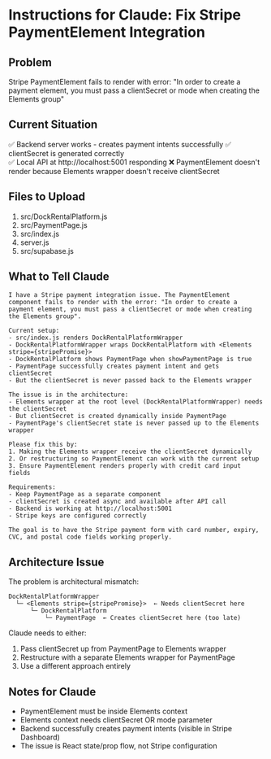 # Instructions for Claude: Fix Stripe PaymentElement Integration

## Problem
Stripe PaymentElement fails to render with error:
"In order to create a payment element, you must pass a clientSecret or mode when creating the Elements group"

## Current Situation
✅ Backend server works - creates payment intents successfully
✅ clientSecret is generated correctly  
✅ Local API at http://localhost:5001 responding
❌ PaymentElement doesn't render because Elements wrapper doesn't receive clientSecret

## Files to Upload
1. src/DockRentalPlatform.js
2. src/PaymentPage.js  
3. src/index.js
4. server.js
5. src/supabase.js

## What to Tell Claude

```
I have a Stripe payment integration issue. The PaymentElement component fails to render with the error: "In order to create a payment element, you must pass a clientSecret or mode when creating the Elements group".

Current setup:
- src/index.js renders DockRentalPlatformWrapper
- DockRentalPlatformWrapper wraps DockRentalPlatform with <Elements stripe={stripePromise}>
- DockRentalPlatform shows PaymentPage when showPaymentPage is true
- PaymentPage successfully creates payment intent and gets clientSecret
- But the clientSecret is never passed back to the Elements wrapper

The issue is in the architecture: 
- Elements wrapper at the root level (DockRentalPlatformWrapper) needs the clientSecret
- But clientSecret is created dynamically inside PaymentPage
- PaymentPage's clientSecret state is never passed up to the Elements wrapper

Please fix this by:
1. Making the Elements wrapper receive the clientSecret dynamically
2. Or restructuring so PaymentElement can work with the current setup
3. Ensure PaymentElement renders properly with credit card input fields

Requirements:
- Keep PaymentPage as a separate component
- clientSecret is created async and available after API call
- Backend is working at http://localhost:5001
- Stripe keys are configured correctly

The goal is to have the Stripe payment form with card number, expiry, CVC, and postal code fields working properly.
```

## Architecture Issue

The problem is architectural mismatch:
```
DockRentalPlatformWrapper
  └─ <Elements stripe={stripePromise}>  ← Needs clientSecret here
      └─ DockRentalPlatform
          └─ PaymentPage  ← Creates clientSecret here (too late)
```

Claude needs to either:
1. Pass clientSecret up from PaymentPage to Elements wrapper
2. Restructure with a separate Elements wrapper for PaymentPage
3. Use a different approach entirely

## Notes for Claude
- PaymentElement must be inside Elements context
- Elements context needs clientSecret OR mode parameter
- Backend successfully creates payment intents (visible in Stripe Dashboard)
- The issue is React state/prop flow, not Stripe configuration

